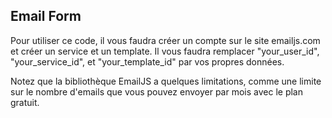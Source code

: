 ## Email Form
Pour utiliser ce code, il vous faudra créer un compte sur le site emailjs.com et créer un service et un template. Il vous faudra remplacer "your_user_id", "your_service_id", et "your_template_id" par vos propres données.

Notez que la bibliothèque EmailJS a quelques limitations, comme une limite sur le nombre d'emails que vous pouvez envoyer par mois avec le plan gratuit. 